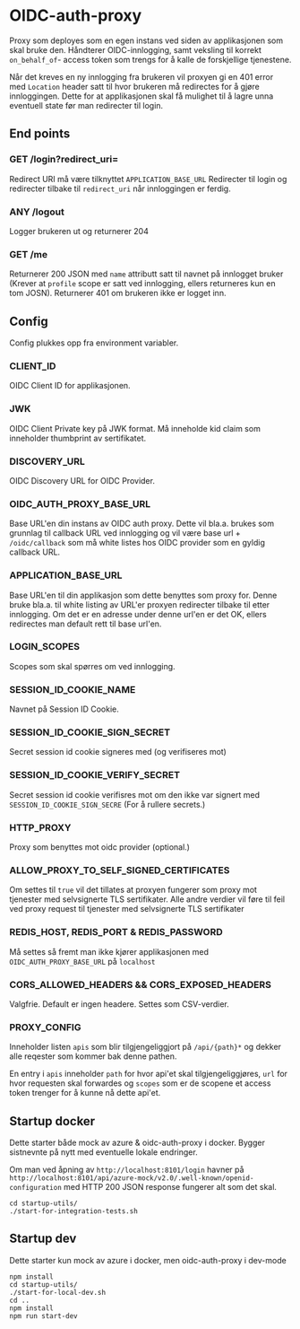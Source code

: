 # OIDC-auth-proxy

Proxy som deployes som en egen instans ved siden av applikasjonen som skal bruke den.
Håndterer OIDC-innlogging, samt veksling til korrekt `on_behalf_of`- access token som trengs for å kalle de forskjellige tjenestene.

Når det kreves en ny innlogging fra brukeren vil proxyen gi en 401 error med `Location` header satt til hvor brukeren må redirectes for å gjøre innloggingen. Dette for at applikasjonen skal få mulighet til å lagre unna eventuell state før man redirecter til login.

## End points

### GET /login?redirect_uri=

Redirect URI må være tilknyttet `APPLICATION_BASE_URL`
Redirecter til login og redirecter tilbake til `redirect_uri` når innloggingen er ferdig.

### ANY /logout

Logger brukeren ut og returnerer 204

### GET /me

Returnerer 200 JSON med `name` attributt satt til navnet på innlogget bruker (Krever at `profile` scope er satt ved innlogging, ellers returneres kun en tom JOSN).
Returnerer 401 om brukeren ikke er logget inn.

## Config

Config plukkes opp fra environment variabler.

### CLIENT_ID

OIDC Client ID for applikasjonen.

### JWK

OIDC Client Private key på JWK format. Må inneholde kid claim som inneholder thumbprint av sertifikatet.

### DISCOVERY_URL

OIDC Discovery URL for OIDC Provider.

### OIDC_AUTH_PROXY_BASE_URL

Base URL'en din instans av OIDC auth proxy. Dette vil bla.a. brukes som grunnlag til callback URL ved innlogging og vil være base url + `/oidc/callback` som må white listes hos OIDC provider som en gyldig callback URL.

### APPLICATION_BASE_URL

Base URL'en til din applikasjon som dette benyttes som proxy for. Denne bruke bla.a. til white listing av URL'er proxyen redirecter tilbake til etter innlogging. Om det er en adresse under denne url'en er det OK, ellers redirectes man default rett til base url'en.

### LOGIN_SCOPES

Scopes som skal spørres om ved innlogging.

### SESSION_ID_COOKIE_NAME

Navnet på Session ID Cookie.

### SESSION_ID_COOKIE_SIGN_SECRET

Secret session id cookie signeres med (og verifiseres mot)

### SESSION_ID_COOKIE_VERIFY_SECRET

Secret session id cookie verifisres mot om den ikke var signert med `SESSION_ID_COOKIE_SIGN_SECRE` (For å rullere secrets.)

### HTTP_PROXY

Proxy som benyttes mot oidc provider (optional.)

### ALLOW_PROXY_TO_SELF_SIGNED_CERTIFICATES

Om settes til `true` vil det tillates at proxyen fungerer som proxy mot tjenester med selvsignerte TLS sertifikater.
Alle andre verdier vil føre til feil ved proxy request til tjenester med selvsignerte TLS sertifikater

### REDIS_HOST, REDIS_PORT & REDIS_PASSWORD

Må settes så fremt man ikke kjører applikasjonen med `OIDC_AUTH_PROXY_BASE_URL` på `localhost`

### CORS_ALLOWED_HEADERS && CORS_EXPOSED_HEADERS

Valgfrie. Default er ingen headere. Settes som CSV-verdier.

### PROXY_CONFIG

Inneholder listen `apis` som blir tilgjengeliggjort på `/api/{path}*` og dekker alle reqester som kommer bak denne pathen.

En entry i `apis` inneholder `path` for hvor api'et skal tilgjengeliggjøres, `url` for hvor requesten skal forwardes og `scopes` som er de scopene et access token trenger for å kunne nå dette api'et.

## Startup docker 

Dette starter både mock av azure & oidc-auth-proxy i docker.
Bygger sistnevnte på nytt med eventuelle lokale endringer.

Om man ved åpning av `http://localhost:8101/login` havner på `http://localhost:8101/api/azure-mock/v2.0/.well-known/openid-configuration` med HTTP 200 JSON response fungerer alt som det skal.

```
cd startup-utils/
./start-for-integration-tests.sh 
```

## Startup dev

Dette starter kun mock av azure i docker, men oidc-auth-proxy i dev-mode

```
npm install
cd startup-utils/
./start-for-local-dev.sh
cd ..
npm install
npm run start-dev
```
